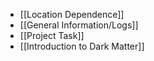 - [[Location Dependence]]
- [[General Information/Logs]]
- [[Project Task]]
- [[Introduction to Dark Matter]]
